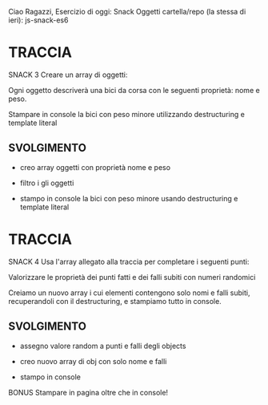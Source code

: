 
Ciao Ragazzi,
Esercizio di oggi: Snack Oggetti
cartella/repo (la stessa di ieri): js-snack-es6

# TRACCIA
SNACK 3
Creare un array di oggetti:

Ogni oggetto descriverà una bici da corsa con le seguenti proprietà: nome e peso.

Stampare in console la bici con peso minore utilizzando destructuring e template literal
## SVOLGIMENTO
- creo array oggetti con proprietà nome e peso

- filtro i gli oggetti

- stampo in console la bici con peso minore usando destructuring e template literal


# TRACCIA
SNACK 4
Usa l'array allegato alla traccia per completare i seguenti punti:

Valorizzare le proprietà dei punti fatti e dei falli subiti con numeri randomici

Creiamo un nuovo array i cui elementi contengono solo nomi e falli subiti, recuperandoli con il destructuring, e stampiamo tutto in console.

## SVOLGIMENTO
- assegno valore random a punti e falli degli objects

- creo nuovo array di obj con solo nome e falli

- stampo in console


BONUS
Stampare in pagina oltre che in console!

